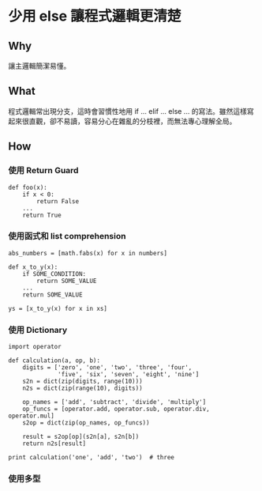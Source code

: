 # 少用 else 讓程式邏輯更清楚 #

## Why ##
讓主邏輯簡潔易懂。

## What ##
程式邏輯常出現分支，這時會習慣性地用 if ... elif ... else ... 的寫法。雖然這樣寫起來很直觀，卻不易讀，容易分心在雜亂的分枝裡，而無法專心理解全局。

## How ##
### 使用 Return Guard ###
```
def foo(x):
    if x < 0:
        return False
    ...
    return True
```
### 使用函式和 list comprehension ###
```
abs_numbers = [math.fabs(x) for x in numbers]
```

```
def x_to_y(x):
    if SOME_CONDITION:
        return SOME_VALUE
    ...
    return SOME_VALUE

ys = [x_to_y(x) for x in xs]
```
### 使用 Dictionary ###
```
import operator

def calculation(a, op, b):
    digits = ['zero', 'one', 'two', 'three', 'four',
              'five', 'six', 'seven', 'eight', 'nine']
    s2n = dict(zip(digits, range(10)))
    n2s = dict(zip(range(10), digits))

    op_names = ['add', 'subtract', 'divide', 'multiply']
    op_funcs = [operator.add, operator.sub, operator.div, operator.mul]
    s2op = dict(zip(op_names, op_funcs))

    result = s2op[op](s2n[a], s2n[b])
    return n2s[result]

print calculation('one', 'add', 'two')  # three
```
### 使用多型 ###